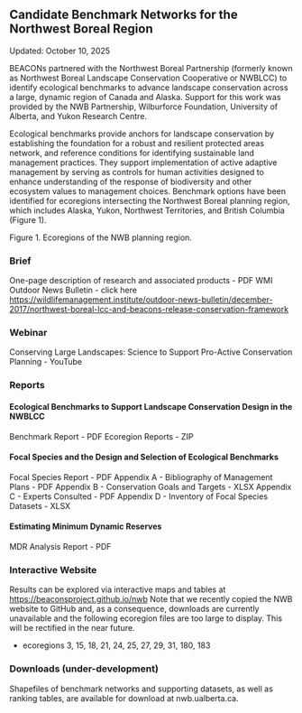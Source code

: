 ## Candidate Benchmark Networks for the Northwest Boreal Region
Updated: October 10, 2025

BEACONs partnered with the Northwest Boreal Partnership (formerly known as Northwest Boreal Landscape Conservation Cooperative or NWBLCC) to identify ecological benchmarks to advance landscape conservation across a large, dynamic region of Canada and Alaska. Support for this work was provided by the NWB Partnership, Wilburforce Foundation, University of Alberta, and Yukon Research Centre.

Ecological benchmarks provide anchors for landscape conservation by establishing the foundation for a robust and resilient protected areas network, and reference conditions for identifying sustainable land management practices. They support implementation of active adaptive management by serving as controls for human activities designed to enhance understanding of the response of biodiversity and other ecosystem values to management choices. Benchmark options have been identified for ecoregions intersecting the Northwest Boreal planning region, which includes Alaska, Yukon, Northwest Territories, and British Columbia (Figure 1).



Figure 1. Ecoregions of the NWB planning region.

### Brief
One-page description of research and associated products - PDF
WMI Outdoor News Bulletin - click here https://wildlifemanagement.institute/outdoor-news-bulletin/december-2017/northwest-boreal-lcc-and-beacons-release-conservation-framework

### Webinar
Conserving Large Landscapes: Science to Support Pro-Active Conservation Planning - YouTube

### Reports
#### Ecological Benchmarks to Support Landscape Conservation Design in the NWBLCC

Benchmark Report - PDF
Ecoregion Reports - ZIP

#### Focal Species and the Design and Selection of Ecological Benchmarks

Focal Species Report - PDF
Appendix A - Bibliography of Management Plans - PDF
Appendix B - Conservation Goals and Targets - XLSX
Appendix C - Experts Consulted - PDF
Appendix D - Inventory of Focal Species Datasets - XLSX

#### Estimating Minimum Dynamic Reserves

MDR Analysis Report - PDF

### Interactive Website
Results can be explored via interactive maps and tables at  https://beaconsproject.github.io/nwb
Note that we recently copied the NWB website to GitHub and, as a consequence, downloads are currently unavailable and the following ecoregion files are too large to display. This will be rectified in the near future.
- ecoregions 3, 15, 18, 21, 24, 25, 27, 29, 31, 180, 183
 
### Downloads (under-development)
Shapefiles of benchmark networks and supporting datasets, as well as ranking tables, are available for download at nwb.ualberta.ca.





